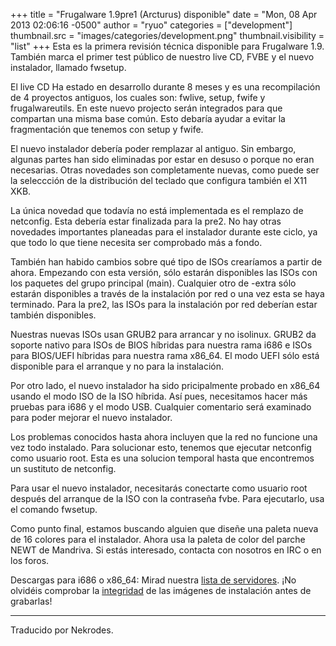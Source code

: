 +++
title = "Frugalware 1.9pre1 (Arcturus) disponible"
date = "Mon, 08 Apr 2013 02:06:16 -0500"
author = "ryuo"
categories = ["development"]
thumbnail.src = "images/categories/development.png"
thumbnail.visibility = "list"
+++
Esta es la primera revisión técnica disponible para Frugalware 1.9. También marca el primer test público de nuestro live CD, FVBE y el nuevo instalador, llamado fwsetup.  

  

 El live CD Ha estado en desarrollo durante 8 meses y es una recompilación de 4 proyectos antiguos, los cuales son: fwlive, setup, fwife y frugalwareutils. En este nuevo projecto serán integrados para que compartan una misma base común. Esto debaría ayudar a evitar la fragmentación que tenemos con setup y fwife.  

  

 El nuevo instalador debería poder remplazar al antiguo. Sin embargo, algunas partes han sido eliminadas por estar en desuso o porque no eran necesarias. Otras novedades son completamente nuevas, como puede ser la seleccción de la distribución del teclado que configura también el X11 XKB.  

  

 La única novedad que todavía no está implementada es el remplazo de netconfig. Esta debería estar finalizada para la pre2. No hay otras novedades importantes planeadas para el instalador durante este ciclo, ya que todo lo que tiene necesita ser comprobado más a fondo.  

  

 También han habido cambios sobre qué tipo de ISOs crearíamos a partir de ahora. Empezando con esta versión, sólo estarán disponibles las ISOs con los paquetes del grupo principal (main). Cualquier otro de -extra sólo estarán disponibles a través de la instalación por red o una vez esta se haya terminado. Para la pre2, las ISOs para la instalación por red deberían estar también disponibles.  

  

 Nuestras nuevas ISOs usan GRUB2 para arrancar y no isolinux. GRUB2 da soporte nativo para ISOs de BIOS híbridas para nuestra rama i686 e ISOs para BIOS/UEFI híbridas para nuestra rama x86\_64. El modo UEFI sólo está disponible para el arranque y no para la instalación.  

  

 Por otro lado, el nuevo instalador ha sido pricipalmente probado en x86\_64 usando el modo ISO de la ISO híbrida. Así pues, necesitamos hacer más pruebas para i686 y el modo USB. Cualquier comentario será examinado para poder mejorar el nuevo instalador.  

  

 Los problemas conocidos hasta ahora incluyen que la red no funcione una vez todo instalado. Para solucionar esto, tenemos que ejecutar netconfig como usuario root. Esta es una solucion temporal hasta que encontremos un sustituto de netconfig.  

  

 Para usar el nuevo instalador, necesitarás conectarte como usuario root después del arranque de la ISO con la contraseña fvbe. Para ejecutarlo, usa el comando fwsetup.  

  

 Como punto final, estamos buscando alguien que diseñe una paleta nueva de 16 colores para el instalador. Ahora usa la paleta de color del parche NEWT de Mandriva. Si estás interesado, contacta con nosotros en IRC o en los foros.  

  

 Descargas para i686 o x86\_64: Mirad nuestra [lista de servidores](http://frugalware.org/download/frugalware-current-iso). ¡No olvidéis comprobar la [integridad](http://frugalware.org/download/frugalware-current-iso/SHA1SUMS) de las imágenes de instalación antes de grabarlas!  

  



---


 Traducido por Nekrodes.